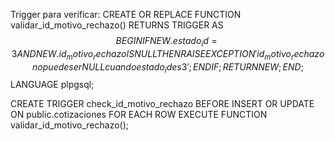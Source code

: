Trigger para verificar:
CREATE OR REPLACE FUNCTION validar_id_motivo_rechazo()
RETURNS TRIGGER AS $$
BEGIN
    IF NEW.estado_id = 3 AND NEW.id_motivo_rechazo IS NULL THEN
        RAISE EXCEPTION 'id_motivo_rechazo no puede ser NULL cuando estado_id es 3';
    END IF;
    RETURN NEW;
END;
$$ LANGUAGE plpgsql;

CREATE TRIGGER check_id_motivo_rechazo
BEFORE INSERT OR UPDATE ON public.cotizaciones
FOR EACH ROW EXECUTE FUNCTION validar_id_motivo_rechazo();